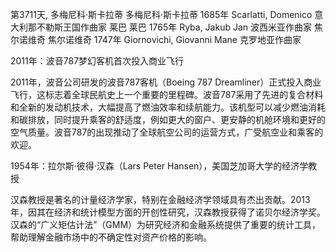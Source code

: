 第3711天, 多梅尼科·斯卡拉蒂
多梅尼科·斯卡拉蒂 1685年
Scarlatti, Domenico 意大利那不勒斯王国作曲家
莱巴
莱巴 1765年
Ryba, Jakub Jan 波西米亚作曲家
焦尔诺维奇
焦尔诺维奇 1747年
Giornovichi, Giovanni Mane 克罗地亚作曲家


2011年：波音787梦幻客机首次投入商业飞行

2011年，波音公司研发的波音787客机（Boeing 787 Dreamliner）正式投入商业飞行，这标志着全球民航史上一个重要的里程碑。波音787采用了先进的复合材料和全新的发动机技术，大幅提高了燃油效率和续航能力。该机型可以减少燃油消耗和碳排放，同时提升乘客的舒适度，例如更大的窗户、更安静的机舱环境和更好的空气质量。波音787的出现推动了全球航空公司的运营方式，广受航空业和乘客的欢迎。

1954年：拉尔斯·彼得·汉森（Lars Peter Hansen），美国芝加哥大学的经济学教授

汉森教授是著名的计量经济学家，特别在金融经济学领域具有杰出贡献。2013年，因其在经济和统计模型方面的开创性研究，汉森教授获得了诺贝尔经济学奖。汉森的“广义矩估计法”（GMM）为研究经济和金融系统提供了重要的统计工具，帮助理解金融市场中的不确定性对资产价格的影响。